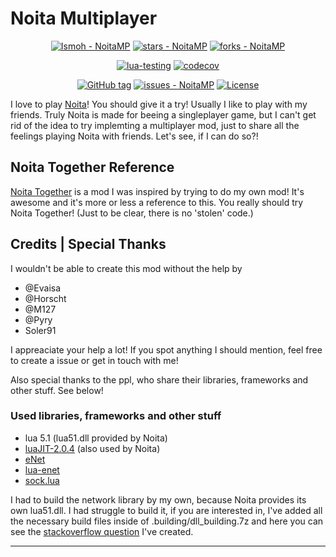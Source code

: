 # Noita Multiplayer

<div align="center">

[![Ismoh - NoitaMP](https://img.shields.io/static/v1?label=Ismoh&message=NoitaMP&color=blue&logo=github)](https://github.com/Ismoh/NoitaMP "Go to GitHub repo")
[![stars - NoitaMP](https://img.shields.io/github/stars/Ismoh/NoitaMP?style=social)](https://github.com/Ismoh/NoitaMP)
[![forks - NoitaMP](https://img.shields.io/github/forks/Ismoh/NoitaMP?style=social)](https://github.com/Ismoh/NoitaMP)

[![lua-testing](https://github.com/Ismoh/NoitaMP/actions/workflows/lua-testing.yml/badge.svg?branch=develop&event=push)](https://github.com/Ismoh/NoitaMP/actions/workflows/lua-testing.yml)
[![codecov](https://codecov.io/gh/Ismoh/NoitaMP/branch/develop/graph/badge.svg?token=9WPMOAJIGY)](https://codecov.io/gh/Ismoh/NoitaMP)

[![GitHub tag](https://img.shields.io/github/tag/Ismoh/NoitaMP?include_prereleases=&sort=semver&color=blue)](https://github.com/Ismoh/NoitaMP/releases/)
[![issues - NoitaMP](https://img.shields.io/github/issues/Ismoh/NoitaMP)](https://github.com/Ismoh/NoitaMP/issues)
[![License](https://img.shields.io/badge/License-MIT-blue)](#license)

</div>

I love to play [Noita](https://noitagame.com/)! You should give it a try!
Usually I like to play with my friends. Truly Noita is made for beeing a singleplayer game,
but I can't get rid of the idea to try implemting a multiplayer mod, just to share all the feelings playing Noita with friends.
Let's see, if I can do so?!

## Noita Together Reference

[Noita Together](https://github.com/soler91/noita-together) is a mod I was inspired by trying to do my own mod!
It's awesome and it's more or less a reference to this. You really should try Noita Together! (Just to be clear, there is no 'stolen' code.)

## Credits | Special Thanks

I wouldn't be able to create this mod without the help by

- @Evaisa
- @Horscht
- @M127
- @Pyry
- Soler91

I appreaciate your help a lot!
If you spot anything I should mention, feel free to create a issue or get in touch with me!

Also special thanks to the ppl, who share their libraries, frameworks and other stuff. See below!

### Used libraries, frameworks and other stuff

- lua 5.1 (lua51.dll provided by Noita)
- [luaJIT-2.0.4](https://github.com/LuaJIT/LuaJIT/releases/tag/v2.0.4) (also used by Noita)
- [eNet](http://enet.bespin.org/)
- [lua-enet](https://github.com/leafo/lua-enet)
- [sock.lua](https://github.com/camchenry/sock.lua)

I had to build the network library by my own, because Noita provides its own lua51.dll. I had struggle to build it, if you are interested in,
I've added all the necessary build files inside of .building/dll_building.7z and here you can see the [stackoverflow question](https://stackoverflow.com/questions/70048918/lua-5-1-package-loadlib-and-require-gcc-building-windows-dll) I've created.

---
